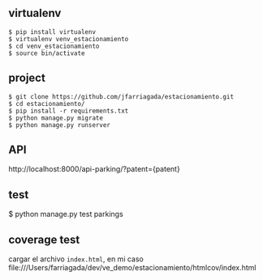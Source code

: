 ## virtualenv
```shell
$ pip install virtualenv
$ virtualenv venv_estacionamiento
$ cd venv_estacionamiento
$ source bin/activate
```

## project
```shell
$ git clone https://github.com/jfarriagada/estacionamiento.git  
$ cd estacionamiento/
$ pip install -r requirements.txt 
$ python manage.py migrate
$ python manage.py runserver
```

## API
http://localhost:8000/api-parking/?patent={patent}

## test
$ python manage.py test parkings

## coverage test
cargar el archivo `index.html`, en mi caso 
file:///Users/farriagada/dev/ve_demo/estacionamiento/htmlcov/index.html


